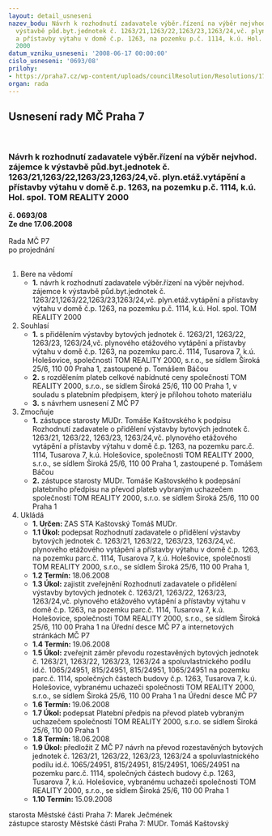 ```yaml
---
layout: detail_usneseni
nazev_bodu: Návrh k rozhodnutí zadavatele výběr.řízení na výběr nejvhod. zájemce k
  výstavbě půd.byt.jednotek č. 1263/21,1263/22,1263/23,1263/24,vč. plyn.etáž.vytápění
  a přístavby výtahu v domě č.p. 1263, na pozemku p.č. 1114, k.ú. Hol. spol. TOM REALITY
  2000
datum_vzniku_usneseni: '2008-06-17 00:00:00'
cislo_usneseni: '0693/08'
prilohy:
- https://praha7.cz/wp-content/uploads/councilResolution/Resolutions/17080/27-p%c5%99evod_tusarova_7_tom_reality.doc
organ: rada
---
```

<div id="ucUsn_pList" class="usn">
	<span><h2>Usnesení rady MČ Praha 7 </h2>
<br></span><div class="standBody">
<span><h3>Návrh k rozhodnutí zadavatele výběr.řízení na výběr nejvhod. zájemce k výstavbě půd.byt.jednotek č. 1263/21,1263/22,1263/23,1263/24,vč. plyn.etáž.vytápění a přístavby výtahu v domě č.p. 1263, na pozemku p.č. 1114, k.ú. Hol. spol. TOM REALITY 2000</h3></span><div class="center">
		<strong>č. 0693/08</strong><br>
	</div>
<div class="center">
		<strong>Ze dne 17.06.2008</strong><br><br>
	</div>Rada MČ P7<br> po projednání<br><br><ol>
<li>Bere na vědomí<ul><li>
<strong>1.</strong> návrh k rozhodnutí zadavatele výběr.řízení na výběr nejvhod. zájemce k výstavbě půd.byt.jednotek č. 1263/21,1263/22,1263/23,1263/24,vč. plyn.etáž.vytápění a přístavby výtahu v domě č.p. 1263, na pozemku p.č. 1114, k.ú. Hol. spol. TOM REALITY 2000</li></ul>
</li>
<li>Souhlasí<ul>
<li>
<strong>1.</strong> s přidělením výstavby bytových jednotek č. 1263/21, 1263/22, 1263/23, 1263/24,vč. plynového etážového vytápění a přístavby výtahu v domě č.p. 1263, na pozemku parc.č. 1114, Tusarova 7, k.ú. Holešovice,  společnosti TOM REALITY 2000, s.r.o., se sídlem Široká 25/6, 110 00  Praha 1, zastoupené p. Tomášem Báčou</li>
<li>
<strong>2.</strong> s rozdělením plateb celkové nabídnuté ceny společností TOM REALITY 2000, s.r.o., se sídlem Široká 25/6, 110 00  Praha 1, v souladu s platebním předpisem, který je přílohou tohoto materiálu</li>
<li>
<strong>3.</strong> s návrhem usnesení Z MČ P7</li>
</ul>
</li>
<li>Zmocňuje<ul>
<li>
<strong>1.</strong> zástupce starosty MUDr. Tomáše Kaštovského k podpisu Rozhodnutí zadavatele o přidělení výstavby bytových jednotek č. 1263/21, 1263/22, 1263/23, 1263/24,vč. plynového etážového vytápění a přístavby výtahu v domě č.p. 1263, na pozemku parc.č. 1114, Tusarova 7, k.ú. Holešovice,  společnosti  TOM REALITY 2000, s.r.o., se sídlem Široká 25/6, 110 00  Praha 1, zastoupené p. Tomášem Báčou</li>
<li>
<strong>2.</strong> zástupce starosty MUDr. Tomáše Kaštovského k podepsání platebního předpisu na převod plateb vybraným uchazečem společností TOM REALITY 2000, s.r.o. se sídlem Široká 25/6, 110 00 Praha 1</li>
</ul>
</li>
<li>Ukládá<ul>
<li>
<strong>1. Určen: </strong>ZAS STA Kaštovský Tomáš MUDr.</li>
<li>
<strong>1.1 Úkol: </strong>podepsat Rozhodnutí zadavatele o přidělení výstavby bytových jednotek č. 1263/21, 1263/22, 1263/23, 1263/24,vč. plynového etážového vytápění a přístavby výtahu v domě č.p. 1263, na pozemku parc.č. 1114, Tusarova 7, k.ú. Holešovice,  společnosti  TOM REALITY 2000, s.r.o., se sídlem Široká 25/6, 110 00  Praha 1,</li>
<li>
<strong>1.2 Termín: </strong>18.06.2008</li>
<li>
<strong>1.3 Úkol: </strong>zajistit zveřejnění Rozhodnutí zadavatele o přidělení výstavby bytových jednotek č. 1263/21, 1263/22, 1263/23, 1263/24,vč. plynového etážového vytápění a přístavby výtahu v domě č.p. 1263, na pozemku parc.č. 1114, Tusarova 7, k.ú. Holešovice,  společnosti  TOM REALITY 2000, s.r.o., se sídlem Široká 25/6, 110 00  Praha 1 na Úřední desce MČ P7 a internetových stránkách MČ P7</li>
<li>
<strong>1.4 Termín: </strong>19.06.2008</li>
<li>
<strong>1.5 Úkol: </strong>zveřejnit záměr převodu rozestavěných bytových jednotek č. 1263/21, 1263/22, 1263/23, 1263/24 a spoluvlastnického podílu id.č. 1065/24951, 815/24951, 815/24951, 1065/24951 na pozemku parc.č. 1114, společných částech budovy č.p. 1263, Tusarova 7, k.ú. Holešovice, vybranému uchazeči společnosti TOM REALITY 2000, s.r.o., se sídlem Široká 25/6, 110 00  Praha 1 na Úřední desce MČ P7</li>
<li>
<strong>1.6 Termín: </strong>19.06.2008</li>
<li>
<strong>1.7 Úkol: </strong>podepsat Platební předpis na převod plateb vybraným uchazečem společností TOM REALITY 2000, s.r.o. se sídlem Široká 25/6, 110 00 Praha 1</li>
<li>
<strong>1.8 Termín: </strong>18.06.2008</li>
<li>
<strong>1.9 Úkol: </strong>předložit Z MČ P7 návrh na převod rozestavěných bytových jednotek č. 1263/21, 1263/22, 1263/23, 1263/24 a spoluvlastnického podílu id.č. 1065/24951, 815/24951, 815/24951, 1065/24951 na pozemku parc.č. 1114, společných částech budovy č.p. 1263, Tusarova 7, k.ú. Holešovice, vybranému uchazeči společnosti TOM REALITY 2000, s.r.o., se sídlem Široká 25/6, 110 00  Praha 1</li>
<li>
<strong>1.10 Termín: </strong>15.09.2008</li>
</ul>
</li>
</ol>starosta Městské části Praha 7: Marek Ječmének<br>zástupce starosty Městské části Praha 7: MUDr. Tomáš Kaštovský 
</div>
</div>